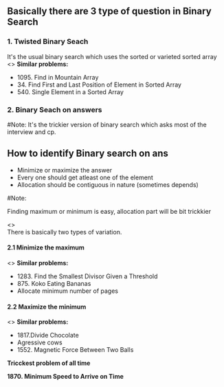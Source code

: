 
<h2>Basically there are 3 type of question in Binary Search</h2>
<p>
  <h3>1. Twisted Binary Seach</h3>
     It's the usual binary search which uses the sorted or varieted sorted array
     <br>
     <>
     <b>Similar problems:</b>
     <br>
     <ul>
      <li>1095. Find in Mountain Array</li>
      <li>34. Find First and Last Position of Element in Sorted Array</li>
      <li>540. Single Element in a Sorted Array</li>
  </ul>
 </p>
 <p>
  <h3>2. Binary Seach on answers</h3> 
  #Note: It's the trickier version of binary search which asks most of the interview and cp.
  <h2>How to identify Binary search on ans</h2>
<p>
     <ul>
      <li>Minimize or maximize the answer</li>
      <li>Every one should get atleast one of the element</li>
      <li>Allocation should be contiguous in nature (sometimes depends)</li>
    </ul>
    #Note:
    <p>Finding maximum or minimum is easy, allocation part will be bit trickkier</p>
 </p>
     <>
     <br>
     There is basically two types of variation.
     <br>
     <h4>2.1 Minimize the maximum </h4>
      <>
     <b>Similar problems:</b>
     <ul>
      <li>1283. Find the Smallest Divisor Given a Threshold</li>
      <li>875. Koko Eating Bananas</li>
      <li>Allocate minimum number of pages</li>
  </ul>
   <p>
      <h4>2.2 Maximize the minimum </h4>
      <>
     <b>Similar problems:</b>
    <ul>
      <li>1817.Divide Chocolate</li>
      <li>Agressive cows</li>
      <li>1552. Magnetic Force Between Two Balls</li>
      </ul>
      </p>
 </p>
<b>Tricckest problem of all time<b>
  <p>1870. Minimum Speed to Arrive on Time</p>
  
  
  
  

